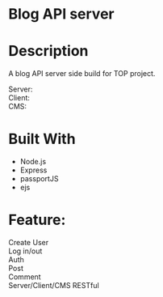 # Blog API server

# Description

A blog API server side build for TOP project.

Server:  
Client:  
CMS:

# Built With

-   Node.js
-   Express
-   passportJS
-   ejs

# Feature:

Create User  
Log in/out  
Auth  
Post  
Comment  
Server/Client/CMS
RESTful

